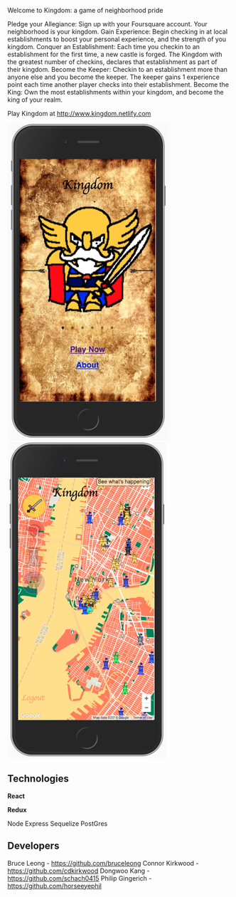 Welcome to Kingdom: a game of neighborhood pride

Pledge your Allegiance: Sign up with your Foursquare account. Your neighborhood is your kingdom.
Gain Experience: Begin checking in at local establishments to boost your personal experience, and the strength of you kingdom.
Conquer an Establishment: Each time you checkin to an establishment for the first time, a new castle is forged. The Kingdom with the greatest number of checkins, declares that establishment as part of their kingdom.
Become the Keeper: Checkin to an establishment more than anyone else and you become the keeper. The keeper gains 1 experience point each time another player checks into their establishment.
Become the King: Own the most establishments within your kingdom, and become the king of your realm.

Play Kingdom at http://www.kingdom.netlify.com

![alt text](homeScreen.png)![alt text](dashboard.png)

## Technologies
**React**


**Redux**

Node
Express
Sequelize
PostGres

## Developers


Bruce Leong - https://github.com/bruceleong
Connor Kirkwood - https://github.com/cdkirkwood
Dongwoo Kang - https://github.com/schach0415
Philip Gingerich - https://github.com/horseeyephil

